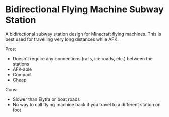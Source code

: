 # Bidirectional Flying Machine Subway Station
A bidirectional subway station design for Minecraft flying machines. This is best used for travelling very long distances while AFK.



Pros:
- Doesn't require any connections (rails, ice roads, etc.) between the stations
- AFK-able
- Compact
- Cheap

Cons:
- Slower than Elytra or boat roads
- No way to call flying machine back if you travel to a different station on foot
